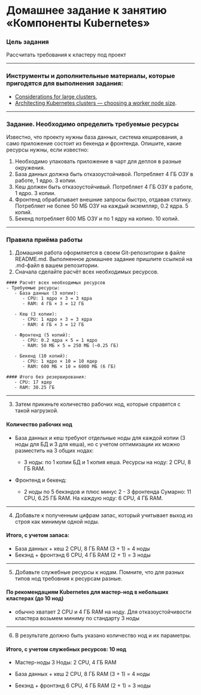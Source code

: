 # Домашнее задание к занятию «Компоненты Kubernetes»

### Цель задания

Рассчитать требования к кластеру под проект

------

### Инструменты и дополнительные материалы, которые пригодятся для выполнения задания:

- [Considerations for large clusters](https://kubernetes.io/docs/setup/best-practices/cluster-large/),
- [Architecting Kubernetes clusters — choosing a worker node size](https://learnk8s.io/kubernetes-node-size).

------

### Задание. Необходимо определить требуемые ресурсы
Известно, что проекту нужны база данных, система кеширования, а само приложение состоит из бекенда и фронтенда. Опишите, какие ресурсы нужны, если известно:

1. Необходимо упаковать приложение в чарт для деплоя в разные окружения. 
2. База данных должна быть отказоустойчивой. Потребляет 4 ГБ ОЗУ в работе, 1 ядро. 3 копии. 
3. Кеш должен быть отказоустойчивый. Потребляет 4 ГБ ОЗУ в работе, 1 ядро. 3 копии. 
4. Фронтенд обрабатывает внешние запросы быстро, отдавая статику. Потребляет не более 50 МБ ОЗУ на каждый экземпляр, 0.2 ядра. 5 копий. 
5. Бекенд потребляет 600 МБ ОЗУ и по 1 ядру на копию. 10 копий.


----

### Правила приёма работы

1. Домашняя работа оформляется в своем Git-репозитории в файле README.md. Выполненное домашнее задание пришлите ссылкой на .md-файл в вашем репозитории.
2. Сначала сделайте расчёт всех необходимых ресурсов.
```
#### Расчёт всех необходимых ресурсов
- Требуемые ресурсы:
   - База данных (3 копии):
      - CPU: 1 ядро × 3 = 3 ядра
      - RAM: 4 ГБ × 3 = 12 ГБ

   - Кеш (3 копии):
      - CPU: 1 ядро × 3 = 3 ядра
      - RAM: 4 ГБ × 3 = 12 ГБ

   - Фронтенд (5 копий):
      - CPU: 0.2 ядра × 5 = 1 ядро
      - RAM: 50 МБ × 5 = 250 МБ (~0.25 ГБ)

   - Бекенд (10 копий):
      - CPU: 1 ядро × 10 = 10 ядер
      - RAM: 600 МБ × 10 = 6000 МБ (6 ГБ)

#### Итого без резервирования:
   - CPU: 17 ядер
   - RAM: 30.25 ГБ
```
---
3. Затем прикиньте количество рабочих нод, которые справятся с такой нагрузкой.
#### Количество рабочих нод
- База данных и кеш требуют отдельные ноды для каждой копии (3 ноды для БД и 3 для кеша),
  но с учетом оптимизации их можно разместить на 3 общих нодах:
   - 3 ноды: по 1 копии БД и 1 копия кеша.
     Ресурсы на ноду: 2 CPU, 8 ГБ RAM. 

- Фронтенд и бекенд:
   - 2 ноды по 5 бекэндов и плюс минус 2 - 3 фронтенда
     Сумарно: 11 CPU, 6.25 ГБ RAM.
     На каждую ноду: 6 CPU, 4 ГБ RAM.
---
4. Добавьте к полученным цифрам запас, который учитывает выход из строя как минимум одной ноды. 
#### Итого, с учетом запаса:
   - База данных + кеш
     2 CPU, 8 ГБ RAM (3 + 1) = 4 ноды
   - Бекэнд + фронтэнд
     6 CPU, 4 ГБ RAM (2 + 1) = 3 ноды

---
5. Добавьте служебные ресурсы к нодам. Помните, что для разных типов нод требовния к ресурсам разные. 
#### По рекомендациям Kubernetes для мастер-нод в небольших кластерах (до 10 нод)
   - обычно хватает 2 CPU и 4 ГБ RAM на ноду. Для отказоустойчивости кластера возьмем миниму по стандарту 3 ноды 

---
6. В результате должно быть указано количество нод и их параметры.
#### Итого, с учетом служебных ресурсов: 10 нод
   - Мастер-ноды
     3 Ноды: 2 CPU, 4 ГБ RAM

   - База данных + кеш
     2 CPU, 8 ГБ RAM (3 + 1) = 4 ноды

   - Бекэнд + фронтэнд
     6 CPU, 4 ГБ RAM (2 + 1) = 3 ноды
